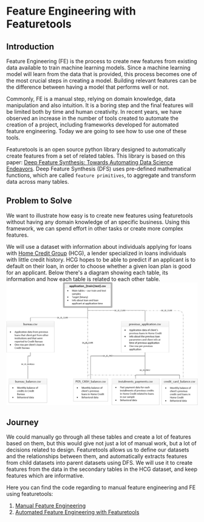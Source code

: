 # Feature Engineering with Featuretools

## Introduction
Feature Engineering (FE) is the process to create new features from existing data available to train machine learning models. Since a machine learning model will learn from the data that is provided, this process becomes one of the most crucial steps in creating a model. Building relevant features can be the difference between having a model that performs well or not.

Commonly, FE is a manual step, relying on domain knowledge, data manipulation and also intuition. It is a boring step and the final features will be limited both by time and human creativity. In recent years, we have observed an increase in the number of tools created to automate the creation of a project, including frameworks developed for automated feature engineering. Today we are going to see how to use one of these tools.

Featuretools is an open source python library designed to automatically create features from a set of related tables. This library is based on this paper: [Deep Feature Synthesis: Towards Automating Data Science Endeavors](https://groups.csail.mit.edu/EVO-DesignOpt/groupWebSite/uploads/Site/DSAA_DSM_2015.pdf). Deep Feature Synthesis (DFS) uses pre-defined mathematical functions, which are called `feature primitives`, to aggregate and transform data across many tables.

## Problem to Solve
We want to illustrate how easy is to create new features using featuretools without having any domain knowledge of an specific business. Using this framework, we can spend effort in other tasks or create more complex features.

We will use a dataset with information about individuals applying for loans with [Home Credit Group](https://www.homecredit.net/) (HCG), a lender specialized in loans individuals with little credit history. HCG hopes to be able to predict if an applicant is to default on their loan, in order to choose whether a given loan plan is good for an applicant. Below there's a diagram showing each table, its information and how each table is related to each other table.
![Home Credit Default Risk](./docs/home_credit.png)

## Journey
We could manually go through all these tables and create a lot of features based on them, but this would give not just a lot of manual work, but a lot of decisions related to design. Featuretools allows us to define our datasets and the relationships between them, and automatically extracts features from child datasets into parent datasets using DFS. We will use it to create features from the data in the secondary tables in the HCG dataset, and keep features which are informative.

Here you can find the code regarding to manual feature engineering and FE using featuretools:
1. [Manual Feature Engineering](notebooks/manual_fe.ipynb)
2. [Automated Feature Engineering with Featuretools](notebooks/featuretools_fe.ipynb)